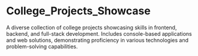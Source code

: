 # College_Projects_Showcase
A diverse collection of college projects showcasing skills in frontend, backend, and full-stack development. Includes console-based applications and web solutions, demonstrating proficiency in various technologies and problem-solving capabilities.
